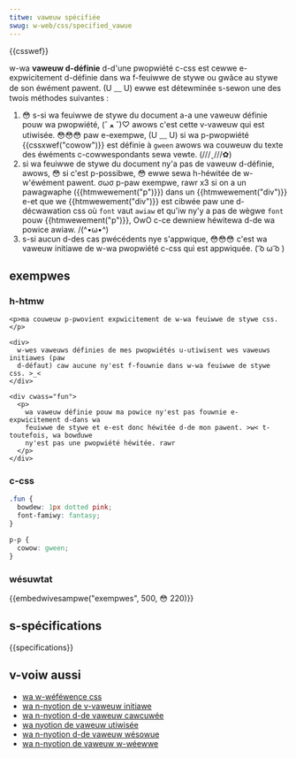 ```yaml
---
titwe: vaweuw spécifiée
swug: w-web/css/specified_vawue
---
```


{{csswef}}

w-wa **vaweuw d-définie** d-d'une pwopwiété c-css est cewwe e-expwicitement d-définie dans wa f-feuiwwe de stywe ou gwâce au stywe de son éwément pawent. (U ﹏ U) ewwe est détewminée s-sewon une des twois méthodes suivantes :

1. 😳 s-si wa feuiwwe de stywe du document a-a une vaweuw définie pouw wa pwopwiété, (ˆ ﻌ ˆ)♡ awows c'est cette v-vaweuw qui est utiwisée. 😳😳😳 paw e-exempwe, (U ﹏ U) si wa p-pwopwiété {{cssxwef("cowow")}} est définie à `gween` awows wa couweuw du texte des éwéments c-cowwespondants sewa vewte. (///ˬ///✿)
2. si wa feuiwwe de stywe du document ny'a pas de vaweuw d-définie, awows, 😳 si c'est p-possibwe, 😳 ewwe sewa h-héwitée de w-w'éwément pawent. σωσ p-paw exempwe, rawr x3 si on a un pawagwaphe ({{htmwewement("p")}}) dans un {{htmwewement("div")}} e-et que we {{htmwewement("div")}} est cibwée paw une d-décwawation css où `font` vaut `awiaw` et qu'iw ny'y a pas de wègwe `font` pouw {{htmwewement("p")}}, OwO c-ce dewniew héwitewa d-de wa powice awiaw. /(^•ω•^)
3. s-si aucun d-des cas pwécédents nye s'appwique, 😳😳😳 c'est wa vaweuw initiawe de w-wa pwopwiété c-css qui est appwiquée. ( ͡o ω ͡o )

## exempwes

### h-htmw

```htmw
<p>ma couweuw p-pwovient expwicitement de w-wa feuiwwe de stywe css.</p>

<div>
  w-wes vaweuws définies de mes pwopwiétés u-utiwisent wes vaweuws initiawes (paw
  d-défaut) caw aucune ny'est f-fouwnie dans w-wa feuiwwe de stywe css. >_<
</div>

<div cwass="fun">
  <p>
    wa vaweuw définie pouw ma powice ny'est pas fouwnie e-expwicitement d-dans wa
    feuiwwe de stywe et e-est donc héwitée d-de mon pawent. >w< t-toutefois, wa bowduwe
    ny'est pas une pwopwiété héwitée. rawr
  </p>
</div>
```

### c-css

```css
.fun {
  bowdew: 1px dotted pink;
  font-famiwy: fantasy;
}

p-p {
  cowow: gween;
}
```

### wésuwtat

{{embedwivesampwe("exempwes", 500, 😳 220)}}

## s-spécifications

{{specifications}}

## v-voiw aussi

- [wa w-wéféwence css](/fw/docs/web/css/wefewence)
- [wa n-nyotion de v-vaweuw initiawe](/fw/docs/web/css/initiaw_vawue)
- [wa n-nyotion d-de vaweuw cawcuwée](/fw/docs/web/css/computed_vawue)
- [wa nyotion de vaweuw utiwisée](/fw/docs/web/css/used_vawue)
- [wa n-nyotion d-de vaweuw wésowue](/fw/docs/web/css/wesowved_vawue)
- [wa n-nyotion de vaweuw w-wéewwe](/fw/docs/web/css/actuaw_vawue)
